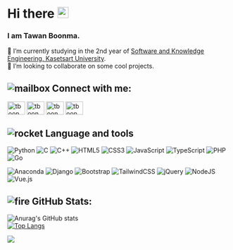 # Hi there <img src="https://media.giphy.com/media/hvRJCLFzcasrR4ia7z/giphy.gif" width="25px">
### I am Tawan Boonma.    
🌱 I’m currently studying in the 2nd year of [Software and Knowledge Engineering, Kasetsart University](http://iup.eng.ku.ac.th/index.php/en/study-programs/software-and-knowledge-engineering.html).    
💞️ I’m looking to collaborate on some cool projects.

## ![mailbox](https://user-images.githubusercontent.com/63687258/148563709-7484918e-9a83-436f-820d-c6cea63be1e1.gif) Connect with me:

<p align="left">
<a href="https://linkedin.com/in/tboonma" target="blank"><img align="center" src="https://raw.githubusercontent.com/rahuldkjain/github-profile-readme-generator/master/src/images/icons/Social/linked-in-alt.svg" alt="tboonma" height="30" width="40" /></a>
<a href="https://fb.com/tboonmaeiei" target="blank"><img align="center" src="https://raw.githubusercontent.com/rahuldkjain/github-profile-readme-generator/master/src/images/icons/Social/facebook.svg" alt="tboonmaeiei" height="30" width="40" /></a>
<a href="https://instagram.com/tboonma_" target="blank"><img align="center" src="https://raw.githubusercontent.com/rahuldkjain/github-profile-readme-generator/master/src/images/icons/Social/instagram.svg" alt="tboonma_" height="30" width="40" /></a>
<a href="https://twitter.com/tboonmaeiei" target="blank"><img align="center" src="https://raw.githubusercontent.com/rahuldkjain/github-profile-readme-generator/master/src/images/icons/Social/twitter.svg" alt="tboonmaeiei" height="30" width="40" /></a>
</p>

## ![rocket](https://user-images.githubusercontent.com/63687258/147871609-09926a9a-806f-4c86-8b7f-cb05d1df4bd4.gif) Language and tools

![Python](https://img.shields.io/badge/python-3670A0?style=for-the-badge&logo=python&logoColor=ffdd54)
![C](https://img.shields.io/badge/c-%2300599C.svg?style=for-the-badge&logo=c&logoColor=white)
![C++](https://img.shields.io/badge/c++-%2300599C.svg?style=for-the-badge&logo=c%2B%2B&logoColor=white)
![HTML5](https://img.shields.io/badge/html5-%23E34F26.svg?style=for-the-badge&logo=html5&logoColor=white)
![CSS3](https://img.shields.io/badge/css3-%231572B6.svg?style=for-the-badge&logo=css3&logoColor=white)
![JavaScript](https://img.shields.io/badge/javascript-%23323330.svg?style=for-the-badge&logo=javascript&logoColor=%23F7DF1E)
![TypeScript](https://img.shields.io/badge/typescript-%23007ACC.svg?style=for-the-badge&logo=typescript&logoColor=white)
![PHP](https://img.shields.io/badge/php-%23777BB4.svg?style=for-the-badge&logo=php&logoColor=white)
![Go](https://img.shields.io/badge/go-%2300ADD8.svg?style=for-the-badge&logo=go&logoColor=white)

![Anaconda](https://img.shields.io/badge/Anaconda-%2344A833.svg?style=for-the-badge&logo=anaconda&logoColor=white)
![Django](https://img.shields.io/badge/django-%23092E20.svg?style=for-the-badge&logo=django&logoColor=white)
![Bootstrap](https://img.shields.io/badge/bootstrap-%23563D7C.svg?style=for-the-badge&logo=bootstrap&logoColor=white)
![TailwindCSS](https://img.shields.io/badge/tailwindcss-%2338B2AC.svg?style=for-the-badge&logo=tailwind-css&logoColor=white)
![jQuery](https://img.shields.io/badge/jquery-%230769AD.svg?style=for-the-badge&logo=jquery&logoColor=white)
![NodeJS](https://img.shields.io/badge/node.js-6DA55F?style=for-the-badge&logo=node.js&logoColor=white)
![Vue.js](https://img.shields.io/badge/vuejs-%2335495e.svg?style=for-the-badge&logo=vuedotjs&logoColor=%234FC08D)

## ![fire](https://user-images.githubusercontent.com/63687258/147871849-d47ddd17-bd94-4e65-a92f-59949317d942.gif) GitHub Stats:

![Anurag's GitHub stats](https://github-readme-stats.vercel.app/api?username=tboonma&show_icons=true&theme=algolia&hide=stars&count_private=true)    
[![Top Langs](https://github-readme-stats.vercel.app/api/top-langs/?username=tboonma&layout=compact&count_private=true)](https://github.com/anuraghazra/github-readme-stats)

![](https://komarev.com/ghpvc/?username=tboonma&style=flat-square)

[linkedin]: https://www.linkedin.com/in/tboonma/
[instagram]: https://www.instagram.com/tboonma_/
[facebook]: https://www.facebook.com/tboonmaeiei
[github]: https://github.com/tboonma

